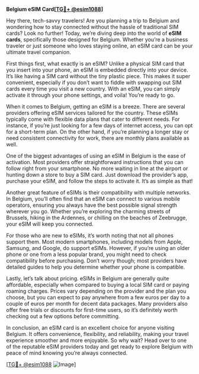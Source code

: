 **Belgium eSIM Card[[TG💪+ @esim1088](https://t.me/s/esim1088)]**

Hey there, tech-savvy travelers! Are you planning a trip to Belgium and wondering how to stay connected without the hassle of traditional SIM cards? Look no further! Today, we’re diving deep into the world of **eSIM cards**, specifically those designed for Belgium. Whether you’re a business traveler or just someone who loves staying online, an eSIM card can be your ultimate travel companion.

First things first, what exactly is an eSIM? Unlike a physical SIM card that you insert into your phone, an eSIM is embedded directly into your device. It’s like having a SIM card without the tiny plastic piece. This makes it super convenient, especially if you don’t want to fiddle with swapping out SIM cards every time you visit a new country. With an eSIM, you can simply activate it through your phone settings, and voila! You’re ready to go.

When it comes to Belgium, getting an eSIM is a breeze. There are several providers offering eSIM services tailored for the country. These eSIMs typically come with flexible data plans that cater to different needs. For instance, if you’re just looking for a few days of internet access, you can opt for a short-term plan. On the other hand, if you’re planning a longer stay or need consistent connectivity for work, there are monthly plans available as well.

One of the biggest advantages of using an eSIM in Belgium is the ease of activation. Most providers offer straightforward instructions that you can follow right from your smartphone. No more waiting in line at the airport or hunting down a store to buy a SIM card. Just download the provider’s app, purchase your eSIM, and follow the steps to activate it. It’s as simple as that!

Another great feature of eSIMs is their compatibility with multiple networks. In Belgium, you’ll often find that an eSIM can connect to various mobile operators, ensuring you always have the best possible signal strength wherever you go. Whether you’re exploring the charming streets of Brussels, hiking in the Ardennes, or chilling on the beaches of Zeebrugge, your eSIM will keep you connected.

For those who are new to eSIMs, it’s worth noting that not all phones support them. Most modern smartphones, including models from Apple, Samsung, and Google, do support eSIMs. However, if you’re using an older phone or one from a less popular brand, you might need to check compatibility before purchasing. Don’t worry though; most providers have detailed guides to help you determine whether your phone is compatible.

Lastly, let’s talk about pricing. eSIMs in Belgium are generally quite affordable, especially when compared to buying a local SIM card or paying roaming charges. Prices vary depending on the provider and the plan you choose, but you can expect to pay anywhere from a few euros per day to a couple of euros per month for decent data packages. Many providers also offer free trials or discounts for first-time users, so it’s definitely worth checking out a few options before committing.

In conclusion, an eSIM card is an excellent choice for anyone visiting Belgium. It offers convenience, flexibility, and reliability, making your travel experience smoother and more enjoyable. So why wait? Head over to one of the reputable eSIM providers today and get ready to explore Belgium with peace of mind knowing you’re always connected.

[[TG💪+ @esim1088](https://t.me/s/esim1088) ![Image](https://i.postimg.cc/Y0z9fWf4/image.png)]